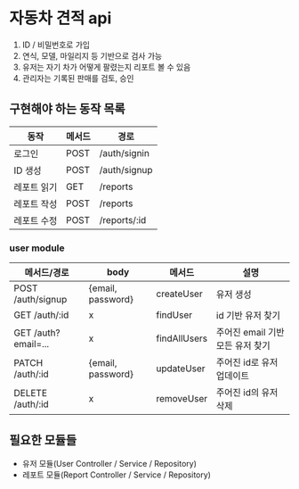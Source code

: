 # 자동차 견적 api

1. ID / 비밀번호로 가입
2. 연식, 모델, 마일리지 등 기반으로 검사 가능
3. 유저는 자기 차가 어떻게 팔렸는지 리포트 볼 수 있음
4. 관리자는 기록된 판매를 검토, 승인


## 구현해야 하는 동작 목록
동작 | 메서드 | 경로
|-|-|-|
|로그인 | POST  | /auth/signin |
|ID 생성 | POST | /auth/signup |
|레포트 읽기 | GET | /reports |
|레포트 작성 | POST | /reports |
|레포트 수정 | POST | /reports/:id |

### user module
메서드/경로 | body | 메서드 | 설명 |
|-|-|-|-|
| POST /auth/signup | {email, password} | createUser | 유저 생성 |
| GET /auth/:id | x | findUser | id 기반 유저 찾기 |
| GET /auth?email=... | x | findAllUsers | 주어진 email 기반 모든 유저 찾기 |
| PATCH /auth/:id | {email, password} | updateUser | 주어진 id로 유저 업데이트 | 
| DELETE /auth/:id | x | removeUser | 주어진 id의 유저 삭제 |
## 필요한 모듈들

- 유저 모듈(User Controller / Service / Repository)  
- 레포트 모듈(Report Controller / Service / Repository)